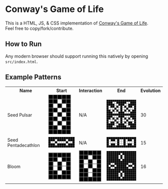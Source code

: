 
# Conway's Game of Life

This is a HTML, JS, & CSS implementation of [Conway's Game of Life](https://en.wikipedia.org/wiki/Conway%27s_Game_of_Life).
<br>
Feel free to copy/fork/contribute.

## How to Run

Any modern browser should support running this natively by opening `src/index.html`.

## Example Patterns

<table>
  <tr>
    <th>Name</th>
    <th>Start</th>
    <th>Interaction</th>
    <th>End</th>
    <th>Evolution</th>
  </tr>
  <tr>
    <td>Seed Pulsar</td>
    <td><img src="readme_images/pulsar_1.png" /></td>
    <td>N/A</td>
    <td><img src="readme_images/pulsar_3.png" /></td>
    <td>30</td>
  </tr>
  <tr>
    <td>Seed Pentadecathlon</td>
    <td><img src="readme_images/pentadecathlon_1.png" /></td>
    <td>N/A</td>
    <td><img src="readme_images/pentadecathlon_3.png" /></td>
    <td>15</td>
  </tr>
  <tr>
    <td>Bloom</td>
    <td><img src="readme_images/bloom_1.png" /></td>
    <td><img src="readme_images/bloom_2.png" /></td>
    <td><img src="readme_images/bloom_3.png" /></td>
    <td>16</td>
  </tr>
</table>